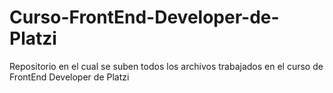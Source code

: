 # Curso-FrontEnd-Developer-de-Platzi
Repositorio en el cual se suben todos los archivos trabajados en el curso de FrontEnd Developer de Platzi
